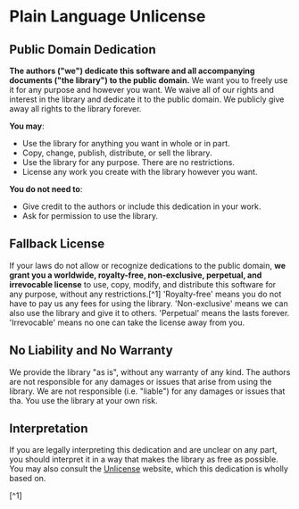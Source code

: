 # Plain Language Unlicense

## Public Domain Dedication

**The authors ("we") dedicate this software and all accompanying documents ("the library") to the public domain.** We want you to freely use it for any purpose and however you want. We waive all of our rights and interest in the library and dedicate it to the public domain. We publicly give away all rights to the library forever.

**You may**:

- Use the library for anything you want in whole or in part.
- Copy, change, publish, distribute, or sell the library.
- Use the library for any purpose. There are no restrictions.
- License any work you create with the library however you want.

**You do not need to**:

- Give credit to the authors or include this dedication in your work.
- Ask for permission to use the library.

## Fallback License

If your laws do not allow or recognize dedications to the public domain, **we grant you a worldwide, royalty-free, non-exclusive, perpetual, and irrevocable license** to use, copy, modify, and distribute this software for any purpose, without any restrictions.[^1] 'Royalty-free' means you do not have to pay us any fees for using the library. 'Non-exclusive' means we can also use the library and give it to others. 'Perpetual' means the lasts forever. 'Irrevocable' means no one can take the license away from you.

## No Liability and No Warranty

We provide the library "as is", without any warranty of any kind. The authors are not responsible for any damages or issues that arise from using the library. We are not responsible (i.e. "liable") for any damages or issues that tha. You use the library at your own risk.

## Interpretation

If you are legally interpreting this dedication and are unclear on any part, you should interpret it in a way that makes the library as free as possible. You may also consult the [Unlicense](https://unlicense.org/) website, which this dedication is wholly based on.

[^1]
